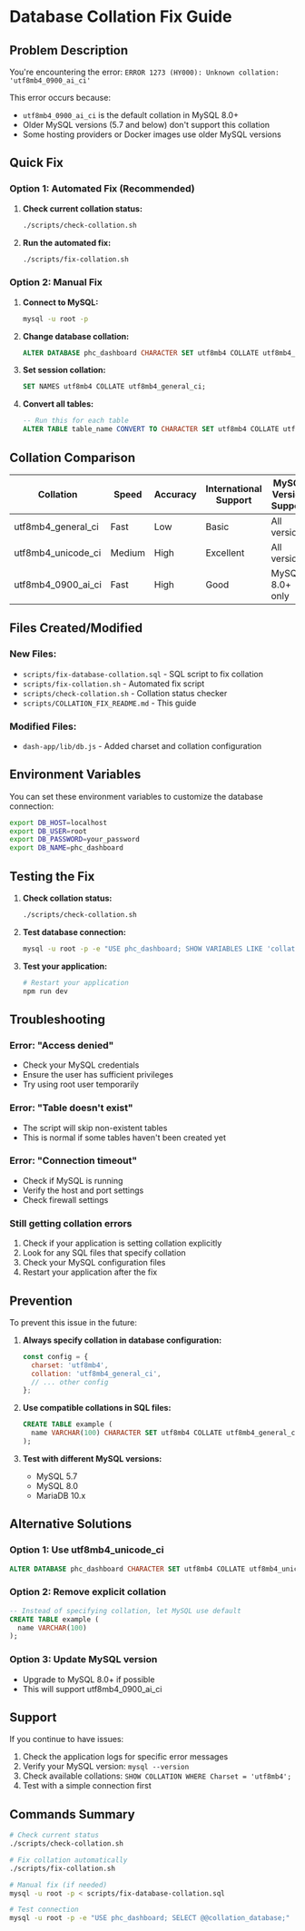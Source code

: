 # Database Collation Fix Guide

## Problem Description

You're encountering the error: `ERROR 1273 (HY000): Unknown collation: 'utf8mb4_0900_ai_ci'`

This error occurs because:
- `utf8mb4_0900_ai_ci` is the default collation in MySQL 8.0+
- Older MySQL versions (5.7 and below) don't support this collation
- Some hosting providers or Docker images use older MySQL versions

## Quick Fix

### Option 1: Automated Fix (Recommended)

1. **Check current collation status:**
   ```bash
   ./scripts/check-collation.sh
   ```

2. **Run the automated fix:**
   ```bash
   ./scripts/fix-collation.sh
   ```

### Option 2: Manual Fix

1. **Connect to MySQL:**
   ```bash
   mysql -u root -p
   ```

2. **Change database collation:**
   ```sql
   ALTER DATABASE phc_dashboard CHARACTER SET utf8mb4 COLLATE utf8mb4_general_ci;
   ```

3. **Set session collation:**
   ```sql
   SET NAMES utf8mb4 COLLATE utf8mb4_general_ci;
   ```

4. **Convert all tables:**
   ```sql
   -- Run this for each table
   ALTER TABLE table_name CONVERT TO CHARACTER SET utf8mb4 COLLATE utf8mb4_general_ci;
   ```

## Collation Comparison

| Collation | Speed | Accuracy | International Support | MySQL Version Support | Recommendation |
|-----------|-------|----------|---------------------|---------------------|----------------|
| utf8mb4_general_ci | Fast | Low | Basic | All versions | ✅ Best for compatibility |
| utf8mb4_unicode_ci | Medium | High | Excellent | All versions | ✅ Best for international text |
| utf8mb4_0900_ai_ci | Fast | High | Good | MySQL 8.0+ only | ❌ Causes compatibility issues |

## Files Created/Modified

### New Files:
- `scripts/fix-database-collation.sql` - SQL script to fix collation
- `scripts/fix-collation.sh` - Automated fix script
- `scripts/check-collation.sh` - Collation status checker
- `scripts/COLLATION_FIX_README.md` - This guide

### Modified Files:
- `dash-app/lib/db.js` - Added charset and collation configuration

## Environment Variables

You can set these environment variables to customize the database connection:

```bash
export DB_HOST=localhost
export DB_USER=root
export DB_PASSWORD=your_password
export DB_NAME=phc_dashboard
```

## Testing the Fix

1. **Check collation status:**
   ```bash
   ./scripts/check-collation.sh
   ```

2. **Test database connection:**
   ```bash
   mysql -u root -p -e "USE phc_dashboard; SHOW VARIABLES LIKE 'collation%';"
   ```

3. **Test your application:**
   ```bash
   # Restart your application
   npm run dev
   ```

## Troubleshooting

### Error: "Access denied"
- Check your MySQL credentials
- Ensure the user has sufficient privileges
- Try using root user temporarily

### Error: "Table doesn't exist"
- The script will skip non-existent tables
- This is normal if some tables haven't been created yet

### Error: "Connection timeout"
- Check if MySQL is running
- Verify the host and port settings
- Check firewall settings

### Still getting collation errors
1. Check if your application is setting collation explicitly
2. Look for any SQL files that specify collation
3. Check your MySQL configuration files
4. Restart your application after the fix

## Prevention

To prevent this issue in the future:

1. **Always specify collation in database configuration:**
   ```javascript
   const config = {
     charset: 'utf8mb4',
     collation: 'utf8mb4_general_ci',
     // ... other config
   };
   ```

2. **Use compatible collations in SQL files:**
   ```sql
   CREATE TABLE example (
     name VARCHAR(100) CHARACTER SET utf8mb4 COLLATE utf8mb4_general_ci
   );
   ```

3. **Test with different MySQL versions:**
   - MySQL 5.7
   - MySQL 8.0
   - MariaDB 10.x

## Alternative Solutions

### Option 1: Use utf8mb4_unicode_ci
```sql
ALTER DATABASE phc_dashboard CHARACTER SET utf8mb4 COLLATE utf8mb4_unicode_ci;
```

### Option 2: Remove explicit collation
```sql
-- Instead of specifying collation, let MySQL use default
CREATE TABLE example (
  name VARCHAR(100)
);
```

### Option 3: Update MySQL version
- Upgrade to MySQL 8.0+ if possible
- This will support utf8mb4_0900_ai_ci

## Support

If you continue to have issues:

1. Check the application logs for specific error messages
2. Verify your MySQL version: `mysql --version`
3. Check available collations: `SHOW COLLATION WHERE Charset = 'utf8mb4';`
4. Test with a simple connection first

## Commands Summary

```bash
# Check current status
./scripts/check-collation.sh

# Fix collation automatically
./scripts/fix-collation.sh

# Manual fix (if needed)
mysql -u root -p < scripts/fix-database-collation.sql

# Test connection
mysql -u root -p -e "USE phc_dashboard; SELECT @@collation_database;"
```
